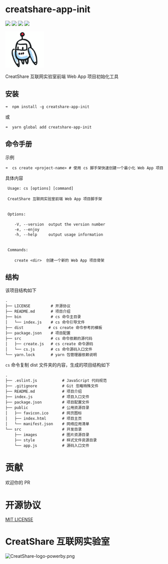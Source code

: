 # creatshare-app-init

[![](https://img.shields.io/npm/v/@cycle/core.svg)](https://www.npmjs.com/package/creatshare-app-init) [![](https://img.shields.io/badge/eslint-standard-green.svg)](https://eslint.org/) ![](https://img.shields.io/badge/contributors-2-blue.svg) [![](https://img.shields.io/github/license/mashape/apistatus.svg)](https://github.com/creatshare-demos/creatshare-app-init/blob/master/LICENSE)

![](./img/robot.png)

CreatShare 互联网实验室前端 Web App 项目初始化工具

## 安装

```
➜  npm install -g creatshare-app-init
```

或

```
➜  yarn global add creatshare-app-init
```

## 命令手册

示例

```
➜  cs create <project-name> # 使用 cs 脚手架快速创建一个最小化 Web App 项目
```

具体内容

```
 Usage: cs [options] [command]

 CreatShare 互联网实验室前端 Web App 项目脚手架


 Options:

    -V, --version  output the version number
    -e, --enjoy
    -h, --help     output usage information


 Commands:

    create <dir>  创建一个新的 Web App 项目骨架
```

## 结构

该项目结构如下

```
.
├── LICENSE         # 开源协议
├── README.md       # 项目介绍
├── bin             # cs 命令主目录
│   └── index.js    # cs 命令引导文件
├── dist           # cs create 命令参考的模板
├── package.json    # 项目配置
├── src             # cs 命令依赖的源代码
│   ├── create.js   # cs create 命令源码
│   └── cs.js       # cs 命令源码入口文件
└── yarn.lock       # yarn 包管理器依赖说明
```

```cs``` 命令复制 dist 文件夹的内容，生成的项目结构如下

```
.
├── .eslint.js           # JavaScript 代码规范
├── .gitignore           # Git 忽略特殊文件
├── README.md            # 项目介绍
├── index.js             # 项目入口文件
├── package.json         # 项目配置文件
├── public               # 公用资源目录
│   ├── favicon.ico      # 网页图标
│   ├── index.html       # 项目主页
│   └── manifest.json    # 网络应用清单
└── src                  # 开发目录
    ├── images           # 图片资源目录
    ├── style            # 样式文件资源目录
    └── app.js           # 源码入口文件
```

# 贡献

欢迎你的 PR

# 开源协议

[MIT LICENSE](./LICENSE)

# CreatShare 互联网实验室

![CreatShare-logo-powerby.png](./img/CreatShare.png)